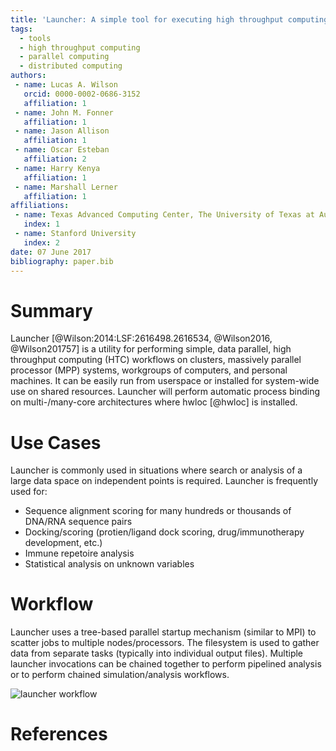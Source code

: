 ```yaml
---
title: 'Launcher: A simple tool for executing high throughput computing workloads'
tags:
  - tools
  - high throughput computing
  - parallel computing
  - distributed computing
authors:
 - name: Lucas A. Wilson
   orcid: 0000-0002-0686-3152
   affiliation: 1
 - name: John M. Fonner
   affiliation: 1
 - name: Jason Allison
   affiliation: 1
 - name: Oscar Esteban
   affiliation: 2
 - name: Harry Kenya
   affiliation: 1
 - name: Marshall Lerner
   affiliation: 1
affiliations:
 - name: Texas Advanced Computing Center, The University of Texas at Austin
   index: 1
 - name: Stanford University
   index: 2
date: 07 June 2017
bibliography: paper.bib
---
```


# Summary
Launcher [@Wilson:2014:LSF:2616498.2616534, @Wilson2016, @Wilson201757] is a utility for performing simple, data parallel, 
high throughput computing (HTC) workflows on clusters, massively parallel processor (MPP) systems, workgroups of computers, 
and personal machines. It can be easily run from userspace or installed for system-wide use on shared resources. Launcher 
will perform automatic process binding on multi-/many-core architectures where hwloc [@hwloc] is installed.

# Use Cases
Launcher is commonly used in situations where search or analysis of a large data space on independent points is required. 
Launcher is frequently used for:
* Sequence alignment scoring for many hundreds or thousands of DNA/RNA sequence pairs
* Docking/scoring (protien/ligand dock scoring, drug/immunotherapy development, etc.)
* Immune repetoire analysis
* Statistical analysis on unknown variables

# Workflow
Launcher uses a tree-based parallel startup mechanism (similar to MPI) to scatter jobs to multiple nodes/processors. The filesystem is used to gather data from separate tasks (typically into individual output files). Multiple launcher invocations can be chained together to perform pipelined analysis or to perform chained simulation/analysis workflows.

![launcher workflow](launcher_workflow.png "Launcher Workflow")

# References

